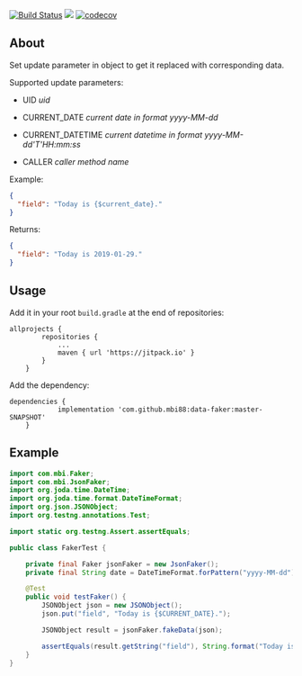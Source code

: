 [![Build Status](https://travis-ci.com/mbi88/data-faker.svg?branch=master)](https://travis-ci.com/mbi88/data-faker)
[![](https://jitpack.io/v/mbi88/data-faker.svg)](https://jitpack.io/#mbi88/data-faker)
[![codecov](https://codecov.io/gh/mbi88/data-faker/branch/master/graph/badge.svg)](https://codecov.io/gh/mbi88/data-faker)


## About
Set update parameter in object to get it replaced with corresponding data.

Supported update parameters: 
- UID _uid_

- CURRENT_DATE _current date in format yyyy-MM-dd_

- CURRENT_DATETIME _current datetime in format yyyy-MM-dd'T'HH:mm:ss_

- CALLER _caller method name_

Example:
```json
{
  "field": "Today is {$current_date}."
}
```

Returns:
```json
{
  "field": "Today is 2019-01-29."
}
```

## Usage
Add it in your root `build.gradle` at the end of repositories:

```
allprojects {
		repositories {
			...
			maven { url 'https://jitpack.io' }
		}
	}
```

Add the dependency:

```
dependencies {
	        implementation 'com.github.mbi88:data-faker:master-SNAPSHOT'
	}
```

## Example
```java
import com.mbi.Faker;
import com.mbi.JsonFaker;
import org.joda.time.DateTime;
import org.joda.time.format.DateTimeFormat;
import org.json.JSONObject;
import org.testng.annotations.Test;

import static org.testng.Assert.assertEquals;

public class FakerTest {

    private final Faker jsonFaker = new JsonFaker();
    private final String date = DateTimeFormat.forPattern("yyyy-MM-dd").print(new DateTime());

    @Test
    public void testFaker() {
        JSONObject json = new JSONObject();
        json.put("field", "Today is {$CURRENT_DATE}.");

        JSONObject result = jsonFaker.fakeData(json);

        assertEquals(result.getString("field"), String.format("Today is %s.", date));
    }
}
```